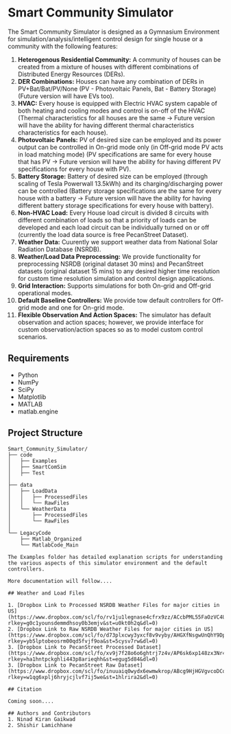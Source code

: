 # Smart Community Simulator

The Smart Community Simulator is designed as a Gymnasium Environment for simulation/analysis/intelligent control design for single house or a community with the following features:

1. **Heterogenous Residential Community:** A community of houses can be created from a mixture of houses with different combinations of Distributed Energy Resources (DERs).
2. **DER Combinations:** Houses can have any combination of DERs in PV+Bat/Bat/PV/None (PV - Photovoltaic Panels, Bat - Battery Storage) (Future version will have EVs too).
3. **HVAC:** Every house is equipped with Electric HVAC system capable of both heating and cooling modes and control is on-off of the HVAC (Thermal characteristics for all houses are the same -> Future version will have the ability for having different thermal characteristics characteristics for each house).
3. **Photovoltaic Panels:** PV of desired size can be employed and its power output can be controlled in On-grid mode only (in Off-grid mode PV acts in load matching mode) (PV specifications are same for every house that has PV -> Future version will have the ability for having different PV specifications for every house with PV).
3. **Battery Storage:** Battery of desired size can be employed (through scaling of Tesla Powerwall 13.5kWh) and its charging/discharging power can be controlled (Battery storage specifications are the same for every house with a battery -> Future version will have the ability for having different battery storage specifications for every house with battery).
6. **Non-HVAC Load:** Every House load circuit is divided 8 circuits with different combination of loads so that a priority of loads can be developed and each load circuit can be individually turned on or off (currently the load data source is free PecanStreet Dataset).
7. **Weather Data:** Cuurently we support weather data from National Solar Radiation Database (NSRDB).
8. **Weather/Load Data Preprocessing:** We provide functionality for preprocessing NSRDB (original dataset 30 mins) and PecanStreet datasets (original dataset 15 mins) to any desired higher time resolution for custom time resolution simulation and control design applications. 
9. **Grid Interaction:** Supports simulations for both On-grid and Off-grid operational modes.
10. **Default Baseline Controllers:** We provide tow default controllers for Off-grid mode and one for On-grid mode.
11. **Flexible Observation And Action Spaces:** The simulator has default observation and action spaces; however, we provide interface for custom observation/action spaces so as to model custom control scenarios.

## Requirements
- Python
- NumPy
- SciPy
- Matplotlib
- MATLAB
- matlab.engine

## Project Structure

```
Smart_Community_Simulator/
├── code
│   ├── Examples
│   ├── SmartComSim
│   ├── Test
│
├── data
│   ├── LoadData
│   │   ├── ProcessedFiles
│   │   └── RawFiles
│   └── WeatherData
│       ├── ProcessedFiles
│       └── RawFiles
│
└── LegacyCode
    ├── Matlab_Organized
    └── MatlabCode_Main

The Examples folder has detailed explanation scripts for understanding the various aspects of this simulator environment and the default controllers.

More documentation will follow....

## Weather and Load Files

1. [Dropbox Link to Processed NSRDB Weather Files for major cities in US](https://www.dropbox.com/scl/fo/rv1ju1legnase4cfrx9zz/ACcbPML55FaOzVC4UYFuPv0?rlkey=g0c1younsdemmdhsoy0b3emjv&st=u0kt0h2q&dl=0)
2. [Dropbox Link to Raw NSRDB Weather Files for major cities in US](https://www.dropbox.com/scl/fo/d73plxcwy3yxcf8v9vyby/AHGXfNsgwUnQhY9DpA6ekmU?rlkey=yb5lptobeosrm00qd5fvjf9oa&st=5cysv7rw&dl=0)
3. [Dropbox Link to PecanStreet Processed Dataset](https://www.dropbox.com/scl/fo/xv9j7f28o6o6ghtrj7z4v/AP6sk6xp148zx3Nr42piAPA?rlkey=ha1hntpckghli443p8arieqhh&st=egug5d84&dl=0)
3. [Dropbox Link to PecanStreet Raw Dataset](https://www.dropbox.com/scl/fo/inuuaiq0wydx6ewmwkrop/ABcg9HjHGVgvcoDCq6OXxYo?rlkey=w1qg6xplj6hryjcjlvf7ij5we&st=1hlrira2&dl=0)

## Citation

Coming soon....

## Authors and Contributors
1. Ninad Kiran Gaikwad
2. Shishir Lamichhane

